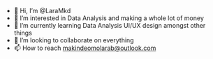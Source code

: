- 👋 Hi, I’m @LaraMkd
- 👀 I’m interested in Data Analysis and making a whole lot of money
- 🌱 I’m currently learning Data Analysis UI/UX design amongst other things
- 💞️ I’m looking to collaborate on everything
- 📫 How to reach makindeomolarab@outlook.com

<!---
LaraMkd/LaraMkd is a ✨ special ✨ repository because its `README.md` (this file) appears on your GitHub profile.
You can click the Preview link to take a look at your changes.
--->

